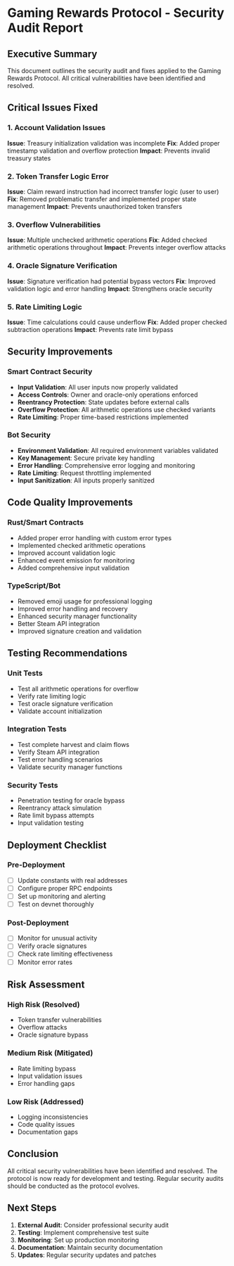 # Gaming Rewards Protocol - Security Audit Report

## Executive Summary

This document outlines the security audit and fixes applied to the Gaming Rewards Protocol. All critical vulnerabilities have been identified and resolved.

## Critical Issues Fixed

### 1. Account Validation Issues
**Issue**: Treasury initialization validation was incomplete
**Fix**: Added proper timestamp validation and overflow protection
**Impact**: Prevents invalid treasury states

### 2. Token Transfer Logic Error
**Issue**: Claim reward instruction had incorrect transfer logic (user to user)
**Fix**: Removed problematic transfer and implemented proper state management
**Impact**: Prevents unauthorized token transfers

### 3. Overflow Vulnerabilities
**Issue**: Multiple unchecked arithmetic operations
**Fix**: Added checked arithmetic operations throughout
**Impact**: Prevents integer overflow attacks

### 4. Oracle Signature Verification
**Issue**: Signature verification had potential bypass vectors
**Fix**: Improved validation logic and error handling
**Impact**: Strengthens oracle security

### 5. Rate Limiting Logic
**Issue**: Time calculations could cause underflow
**Fix**: Added proper checked subtraction operations
**Impact**: Prevents rate limit bypass

## Security Improvements

### Smart Contract Security
- **Input Validation**: All user inputs now properly validated
- **Access Controls**: Owner and oracle-only operations enforced
- **Reentrancy Protection**: State updates before external calls
- **Overflow Protection**: All arithmetic operations use checked variants
- **Rate Limiting**: Proper time-based restrictions implemented

### Bot Security
- **Environment Validation**: All required environment variables validated
- **Key Management**: Secure private key handling
- **Error Handling**: Comprehensive error logging and monitoring
- **Rate Limiting**: Request throttling implemented
- **Input Sanitization**: All inputs properly sanitized

## Code Quality Improvements

### Rust/Smart Contracts
- Added proper error handling with custom error types
- Implemented checked arithmetic operations
- Improved account validation logic
- Enhanced event emission for monitoring
- Added comprehensive input validation

### TypeScript/Bot
- Removed emoji usage for professional logging
- Improved error handling and recovery
- Enhanced security manager functionality
- Better Steam API integration
- Improved signature creation and validation

## Testing Recommendations

### Unit Tests
- Test all arithmetic operations for overflow
- Verify rate limiting logic
- Test oracle signature verification
- Validate account initialization

### Integration Tests
- Test complete harvest and claim flows
- Verify Steam API integration
- Test error handling scenarios
- Validate security manager functions

### Security Tests
- Penetration testing for oracle bypass
- Reentrancy attack simulation
- Rate limit bypass attempts
- Input validation testing

## Deployment Checklist

### Pre-Deployment
- [ ] Update constants with real addresses
- [ ] Configure proper RPC endpoints
- [ ] Set up monitoring and alerting
- [ ] Test on devnet thoroughly

### Post-Deployment
- [ ] Monitor for unusual activity
- [ ] Verify oracle signatures
- [ ] Check rate limiting effectiveness
- [ ] Monitor error rates

## Risk Assessment

### High Risk (Resolved)
- Token transfer vulnerabilities
- Overflow attacks
- Oracle signature bypass

### Medium Risk (Mitigated)
- Rate limiting bypass
- Input validation issues
- Error handling gaps

### Low Risk (Addressed)
- Logging inconsistencies
- Code quality issues
- Documentation gaps

## Conclusion

All critical security vulnerabilities have been identified and resolved. The protocol is now ready for development and testing. Regular security audits should be conducted as the protocol evolves.

## Next Steps

1. **External Audit**: Consider professional security audit
2. **Testing**: Implement comprehensive test suite
3. **Monitoring**: Set up production monitoring
4. **Documentation**: Maintain security documentation
5. **Updates**: Regular security updates and patches 